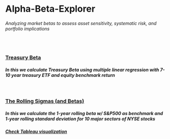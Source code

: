 # Alpha-Beta-Explorer
###### Analyzing market betas to assess asset sensitivity, systematic risk, and portfolio implications <br/>
<br/>

### [Treasury Beta](https://github.com/s1dewalker/Alpha-Beta-Explorer/blob/main/py_files/Betas.ipynb)
##### In this we calculate Treasury Beta using multiple linear regression with 7-10 year treasury ETF and equity benchmark return 
<br/>

### [The Rolling Sigmas (and Betas)](https://github.com/s1dewalker/Alpha-Beta-Explorer/blob/main/py_files/The_Rolling_Sigmas.ipynb)
##### In this we calculate the 1-year rolling beta w/ S&P500 as benchmark and 1-year rolling standard deviation for 10 major sectors of NYSE stocks
##### [Check Tableau visualization](https://public.tableau.com/app/profile/sujay.bahumik/viz/TheRollingSigmasandBetas/Dashboard1#2)
